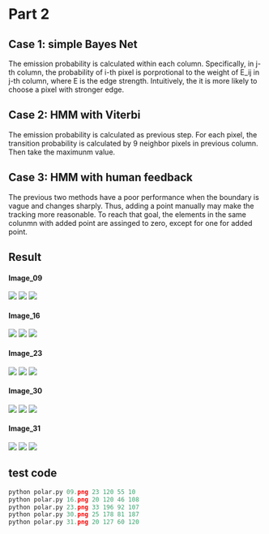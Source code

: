 # Part 2
## Case 1: simple Bayes Net  
The emission probability is calculated within each column. Specifically, in j-th column, the probability of i-th pixel is porprotional to the weight of E_ij in j-th column, where E is the edge strength. Intuitively, the it is more likely to choose a pixel with stronger edge.

## Case 2: HMM with Viterbi  
The emission probability is calculated as previous step. For each pixel, the transition probability is calculated by 9 neighbor pixels in previous column. Then take the maximunm value.

## Case 3: HMM with human feedback
The previous two methods have a poor performance when the boundary is vague and changes sharply. Thus, adding a point manually may make the tracking more reasonable. To reach that goal, the elements in the same colunmn with added point are assinged to zero, except for one for added point.

## Result
#### Image_09
<img src='https://github.iu.edu/cs-b551-fa2021/mmonshiz-moyu-msrilekh-a3/blob/master/part2/output_images/img_09/simple.png'>         <img src='https://github.iu.edu/cs-b551-fa2021/mmonshiz-moyu-msrilekh-a3/blob/master/part2/output_images/img_09/hmm.png'>         <img src='https://github.iu.edu/cs-b551-fa2021/mmonshiz-moyu-msrilekh-a3/blob/master/part2/output_images/img_09/feedback.png'>
<br/>

  
#### Image_16  
<img src='https://github.iu.edu/cs-b551-fa2021/mmonshiz-moyu-msrilekh-a3/blob/master/part2/output_images/img_16/simple.png'>         <img src='https://github.iu.edu/cs-b551-fa2021/mmonshiz-moyu-msrilekh-a3/blob/master/part2/output_images/img_16/hmm.png'>         <img src='https://github.iu.edu/cs-b551-fa2021/mmonshiz-moyu-msrilekh-a3/blob/master/part2/output_images/img_16/feedback.png'>
<br/>

#### Image_23


<img src="https://github.iu.edu/cs-b551-fa2021/mmonshiz-moyu-msrilekh-a3/blob/master/part2/output_images/img_23/simple.png">         <img src="https://github.iu.edu/cs-b551-fa2021/mmonshiz-moyu-msrilekh-a3/blob/master/part2/output_images/img_23/hmm.png">         <img src="https://github.iu.edu/cs-b551-fa2021/mmonshiz-moyu-msrilekh-a3/blob/master/part2/output_images/img_23/feedback.png">

#### Image_30
<img src='https://github.iu.edu/cs-b551-fa2021/mmonshiz-moyu-msrilekh-a3/blob/master/part2/output_images/img_30/simple.png'>         <img src='https://github.iu.edu/cs-b551-fa2021/mmonshiz-moyu-msrilekh-a3/blob/master/part2/output_images/img_30/hmm.png'>         <img src='https://github.iu.edu/cs-b551-fa2021/mmonshiz-moyu-msrilekh-a3/blob/master/part2/output_images/img_30/feedback.png'>
<br/>

#### Image_31
<img src='https://github.iu.edu/cs-b551-fa2021/mmonshiz-moyu-msrilekh-a3/blob/master/part2/output_images/img_31/simple.png'>         <img src='https://github.iu.edu/cs-b551-fa2021/mmonshiz-moyu-msrilekh-a3/blob/master/part2/output_images/img_31/hmm.png'>         <img src='https://github.iu.edu/cs-b551-fa2021/mmonshiz-moyu-msrilekh-a3/blob/master/part2/output_images/img_31/feedback.png'>
<br/>

## test code
```python
python polar.py 09.png 23 120 55 10
python polar.py 16.png 20 120 46 108
python polar.py 23.png 33 196 92 107
python polar.py 30.png 25 178 81 187
python polar.py 31.png 20 127 60 120
```
